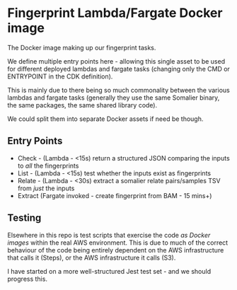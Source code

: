 # Fingerprint Lambda/Fargate Docker image

The Docker image making up our fingerprint tasks.

We define multiple entry points here - allowing this single asset to be used
for different deployed lambdas and fargate tasks
(changing only the CMD or ENTRYPOINT in the CDK definition).

This is mainly due to there being so much commonality between the various
lambdas and fargate tasks (generally they use the same Somalier binary, the same packages,
the same shared library code).

We could split them into separate Docker assets if need be though.

## Entry Points

- Check - (Lambda - <15s) return a structured JSON comparing the inputs to _all_ the fingerprints
- List - (Lambda - <15s) test whether the inputs exist as fingerprints
- Relate - (Lambda - <30s) extract a somalier relate pairs/samples TSV from _just_ the inputs
- Extract (Fargate invoked - create fingerprint from BAM - 15 mins+)

## Testing

Elsewhere in this repo is test scripts that exercise the code
_as Docker images_ within the real AWS environment. This is due to
much of the correct behaviour of the code being entirely dependent
on the AWS infrastructure that calls it (Steps), or the AWS infrastructure it
calls (S3).

I have started on a more well-structured Jest test set - and we should
progress this.
